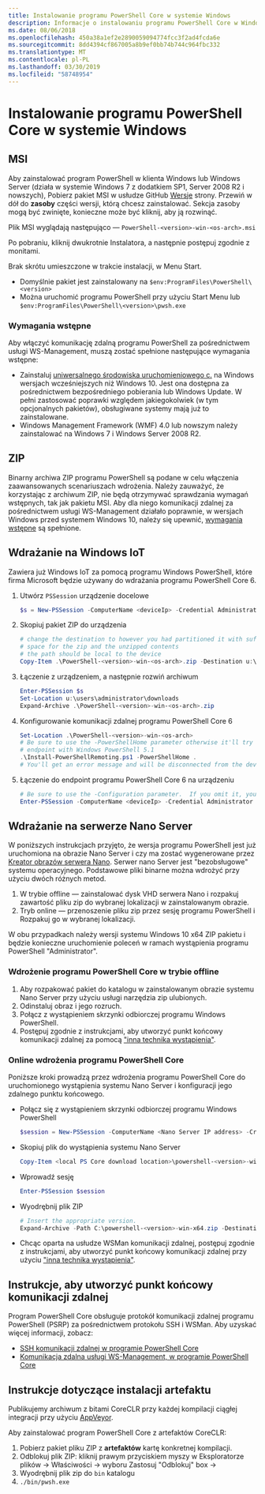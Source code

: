 ```yaml
---
title: Instalowanie programu PowerShell Core w systemie Windows
description: Informacje o instalowaniu programu PowerShell Core w Windows
ms.date: 08/06/2018
ms.openlocfilehash: 450a38a1ef2e2890059094774fcc3f2ad4fcda6e
ms.sourcegitcommit: 8dd4394cf867005a8b9ef0bb74b744c964fbc332
ms.translationtype: MT
ms.contentlocale: pl-PL
ms.lasthandoff: 03/30/2019
ms.locfileid: "58748954"
---
```

# <a name="installing-powershell-core-on-windows"></a>Instalowanie programu PowerShell Core w systemie Windows

## <a name="msi"></a>MSI

Aby zainstalować program PowerShell w klienta Windows lub Windows Server (działa w systemie Windows 7 z dodatkiem SP1, Server 2008 R2 i nowszych), Pobierz pakiet MSI w usłudze GitHub [Wersje][] strony.  Przewiń w dół do **zasoby** części wersji, którą chcesz zainstalować.  Sekcja zasoby mogą być zwinięte, konieczne może być kliknij, aby ją rozwinąć.

Plik MSI wyglądają następująco — `PowerShell-<version>-win-<os-arch>.msi`
<!-- TODO: should be updated to point to the Download Center as well -->

Po pobraniu, kliknij dwukrotnie Instalatora, a następnie postępuj zgodnie z monitami.

Brak skrótu umieszczone w trakcie instalacji, w Menu Start.

- Domyślnie pakiet jest zainstalowany na `$env:ProgramFiles\PowerShell\<version>`
- Można uruchomić programu PowerShell przy użyciu Start Menu lub `$env:ProgramFiles\PowerShell\<version>\pwsh.exe`

### <a name="prerequisites"></a>Wymagania wstępne

Aby włączyć komunikację zdalną programu PowerShell za pośrednictwem usługi WS-Management, muszą zostać spełnione następujące wymagania wstępne:

- Zainstaluj [uniwersalnego środowiska uruchomieniowego c.](https://www.microsoft.com/download/details.aspx?id=50410) na Windows wersjach wcześniejszych niż Windows 10.
  Jest ona dostępna za pośrednictwem bezpośredniego pobierania lub Windows Update.
  W pełni zastosować poprawki względem jakiegokolwiek (w tym opcjonalnych pakietów), obsługiwane systemy mają już to zainstalowane.
- Windows Management Framework (WMF) 4.0 lub nowszym należy zainstalować na Windows 7 i Windows Server 2008 R2.

## <a name="zip"></a>ZIP

Binarny archiwa ZIP programu PowerShell są podane w celu włączenia zaawansowanych scenariuszach wdrożenia.
Należy zauważyć, że korzystając z archiwum ZIP, nie będą otrzymywać sprawdzania wymagań wstępnych, tak jak pakietu MSI.
Aby dla niego komunikacji zdalnej za pośrednictwem usługi WS-Management działało poprawnie, w wersjach Windows przed systemem Windows 10, należy się upewnić, [wymagania wstępne](#prerequisites) są spełnione.

## <a name="deploying-on-windows-iot"></a>Wdrażanie na Windows IoT

Zawiera już Windows IoT za pomocą programu Windows PowerShell, które firma Microsoft będzie używany do wdrażania programu PowerShell Core 6.

1. Utwórz `PSSession` urządzenie docelowe

   ```powershell
   $s = New-PSSession -ComputerName <deviceIp> -Credential Administrator
   ```

2. Skopiuj pakiet ZIP do urządzenia

   ```powershell
   # change the destination to however you had partitioned it with sufficient
   # space for the zip and the unzipped contents
   # the path should be local to the device
   Copy-Item .\PowerShell-<version>-win-<os-arch>.zip -Destination u:\users\administrator\Downloads -ToSession $s
   ```

3. Łączenie z urządzeniem, a następnie rozwiń archiwum

   ```powershell
   Enter-PSSession $s
   Set-Location u:\users\administrator\downloads
   Expand-Archive .\PowerShell-<version>-win-<os-arch>.zip
   ```

4. Konfigurowanie komunikacji zdalnej programu PowerShell Core 6

   ```powershell
   Set-Location .\PowerShell-<version>-win-<os-arch>
   # Be sure to use the -PowerShellHome parameter otherwise it'll try to create a new
   # endpoint with Windows PowerShell 5.1
   .\Install-PowerShellRemoting.ps1 -PowerShellHome .
   # You'll get an error message and will be disconnected from the device because it has to restart WinRM
   ```

5. Łączenie do endpoint programu PowerShell Core 6 na urządzeniu

   ```powershell
   # Be sure to use the -Configuration parameter.  If you omit it, you will connect to Windows PowerShell 5.1
   Enter-PSSession -ComputerName <deviceIp> -Credential Administrator -Configuration powershell.<version>
   ```

## <a name="deploying-on-nano-server"></a>Wdrażanie na serwerze Nano Server

W poniższych instrukcjach przyjęto, że wersja programu PowerShell jest już uruchomiona na obrazie Nano Server i czy ma zostać wygenerowane przez [Kreator obrazów serwera Nano](/windows-server/get-started/deploy-nano-server).
Serwer nano Server jest "bezobsługowe" systemu operacyjnego. Podstawowe pliki binarne można wdrożyć przy użyciu dwóch różnych metod.

1. W trybie offline — zainstalować dysk VHD serwera Nano i rozpakuj zawartość pliku zip do wybranej lokalizacji w zainstalowanym obrazie.
2. Tryb online — przenoszenie pliku zip przez sesję programu PowerShell i Rozpakuj go w wybranej lokalizacji.

W obu przypadkach należy wersji systemu Windows 10 x64 ZIP pakietu i będzie konieczne uruchomienie poleceń w ramach wystąpienia programu PowerShell "Administrator".

### <a name="offline-deployment-of-powershell-core"></a>Wdrożenie programu PowerShell Core w trybie offline

1. Aby rozpakować pakiet do katalogu w zainstalowanym obrazie systemu Nano Server przy użyciu usługi narzędzia zip ulubionych.
2. Odinstaluj obraz i jego rozruch.
3. Połącz z wystąpieniem skrzynki odbiorczej programu Windows PowerShell.
4. Postępuj zgodnie z instrukcjami, aby utworzyć punkt końcowy komunikacji zdalnej za pomocą ["inna technika wystąpienia"](../learn/remoting/wsman-remoting-in-powershell-core.md#executed-by-another-instance-of-powershell-on-behalf-of-the-instance-that-it-will-register).

### <a name="online-deployment-of-powershell-core"></a>Online wdrożenia programu PowerShell Core

Poniższe kroki prowadzą przez wdrożenia programu PowerShell Core do uruchomionego wystąpienia systemu Nano Server i konfiguracji jego zdalnego punktu końcowego.

- Połącz się z wystąpieniem skrzynki odbiorczej programu Windows PowerShell

  ```powershell
  $session = New-PSSession -ComputerName <Nano Server IP address> -Credential <An Administrator account on the system>
  ```

- Skopiuj plik do wystąpienia systemu Nano Server

  ```powershell
  Copy-Item <local PS Core download location>\powershell-<version>-win-x64.zip c:\ -ToSession $session
  ```

- Wprowadź sesję

  ```powershell
  Enter-PSSession $session
  ```

- Wyodrębnij plik ZIP

  ```powershell
  # Insert the appropriate version.
  Expand-Archive -Path C:\powershell-<version>-win-x64.zip -DestinationPath "C:\PowerShellCore_<version>"
  ```

- Chcąc oparta na usłudze WSMan komunikacji zdalnej, postępuj zgodnie z instrukcjami, aby utworzyć punkt końcowy komunikacji zdalnej przy użyciu ["inna technika wystąpienia"](../learn/remoting/WSMan-Remoting-in-PowerShell-Core.md#executed-by-another-instance-of-powershell-on-behalf-of-the-instance-that-it-will-register).

## <a name="instructions-to-create-a-remoting-endpoint"></a>Instrukcje, aby utworzyć punkt końcowy komunikacji zdalnej

Program PowerShell Core obsługuje protokół komunikacji zdalnej programu PowerShell (PSRP) za pośrednictwem protokołu SSH i WSMan.
Aby uzyskać więcej informacji, zobacz:

- [SSH komunikacji zdalnej w programie PowerShell Core][ssh-remoting]
- [Komunikacja zdalna usługi WS-Management, w programie PowerShell Core][wsman-remoting]

## <a name="artifact-installation-instructions"></a>Instrukcje dotyczące instalacji artefaktu

Publikujemy archiwum z bitami CoreCLR przy każdej kompilacji ciągłej integracji przy użyciu [AppVeyor][].

Aby zainstalować program PowerShell Core z artefaktów CoreCLR:

1. Pobierz pakiet pliku ZIP z **artefaktów** kartę konkretnej kompilacji.
2. Odblokuj plik ZIP: kliknij prawym przyciskiem myszy w Eksploratorze plików -> Właściwości -> wyboru Zastosuj "Odblokuj" box ->
3. Wyodrębnij plik zip do `bin` katalogu
4. `./bin/pwsh.exe`

<!-- [download-center]: TODO -->

[Wersje]: https://github.com/PowerShell/PowerShell/releases
[ssh-remoting]: ../core-powershell/SSH-Remoting-in-PowerShell-Core.md
[wsman-remoting]: ../core-powershell/WSMan-Remoting-in-PowerShell-Core.md
[AppVeyor]: https://ci.appveyor.com/project/PowerShell/powershell
